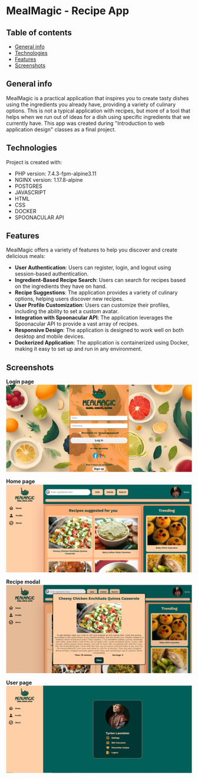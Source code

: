 # MealMagic - Recipe App

## Table of contents
* [General info](#general-info)
* [Technologies](#technologies)
* [Features](#features)
* [Screenshots](#screenshots)

## General info
MealMagic is a practical application that inspires you to create tasty dishes using the ingredients you already have, providing a variety of culinary options. This is not a typical application with recipes, but more of a tool that helps when we run out of ideas for a dish using specific ingredients that we currently have. This app was created during "Introduction to web application design" classes as a final project.

## Technologies
Project is created with:
* PHP version: 7.4.3-fpm-alpine3.11
* NGINX version: 1.17.8-alpine
* POSTGRES
* JAVASCRIPT
* HTML
* CSS
* DOCKER
* SPOONACULAR API

## Features
MealMagic offers a variety of features to help you discover and create delicious meals:

* **User Authentication**: Users can register, login, and logout using session-based authentication.
* **Ingredient-Based Recipe Search**: Users can search for recipes based on the ingredients they have on hand.
* **Recipe Suggestions**: The application provides a variety of culinary options, helping users discover new recipes.
* **User Profile Customization**: Users can customize their profiles, including the ability to set a custom avatar.
* **Integration with Spoonacular API**: The application leverages the Spoonacular API to provide a vast array of recipes.
* **Responsive Design**: The application is designed to work well on both desktop and mobile devices.
* **Dockerized Application**: The application is containerized using Docker, making it easy to set up and run in any environment.

## Screenshots
**Login page**
![login page](./public/img/login-page.png)

**Home page**
![home page](./public/img/home-page.png)

**Recipe modal**
![recipe modal](./public/img/recipe-modal.png)

**User page**
![user page](./public/img/user-page.png)